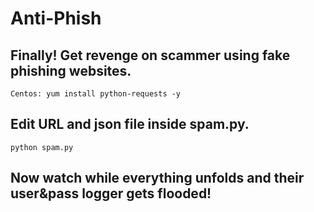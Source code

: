 # Anti-Phish
Finally! Get revenge on scammer using fake phishing websites.
---
```Centos: yum install python-requests -y```

Edit URL and json file inside spam.py.
---
```python spam.py```

Now watch while everything unfolds and their user&pass logger gets flooded!
---

